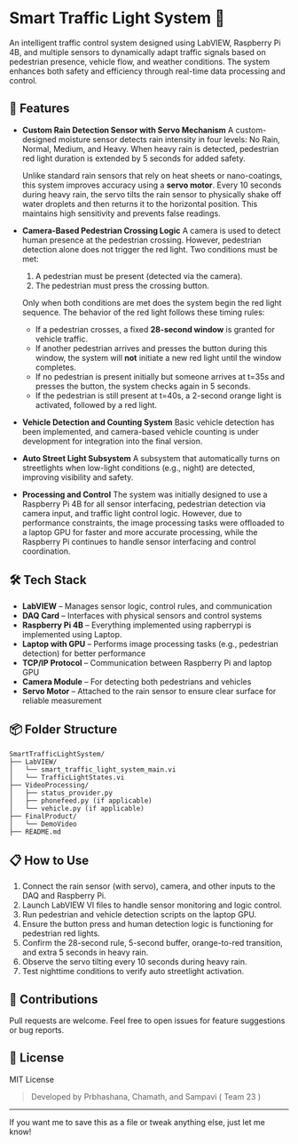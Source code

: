 

# Smart Traffic Light System 🚦

An intelligent traffic control system designed using LabVIEW, Raspberry Pi 4B, and multiple sensors to dynamically adapt traffic signals based on pedestrian presence, vehicle flow, and weather conditions. The system enhances both safety and efficiency through real-time data processing and control.

## 🔧 Features

* **Custom Rain Detection Sensor with Servo Mechanism**
  A custom-designed moisture sensor detects rain intensity in four levels: No Rain, Normal, Medium, and Heavy. When heavy rain is detected, pedestrian red light duration is extended by 5 seconds for added safety.

  Unlike standard rain sensors that rely on heat sheets or nano-coatings, this system improves accuracy using a **servo motor**. Every 10 seconds during heavy rain, the servo tilts the rain sensor to physically shake off water droplets and then returns it to the horizontal position. This maintains high sensitivity and prevents false readings.

* **Camera-Based Pedestrian Crossing Logic**
  A camera is used to detect human presence at the pedestrian crossing. However, pedestrian detection alone does not trigger the red light. Two conditions must be met:

  1. A pedestrian must be present (detected via the camera).
  2. The pedestrian must press the crossing button.

  Only when both conditions are met does the system begin the red light sequence. The behavior of the red light follows these timing rules:

  * If a pedestrian crosses, a fixed **28-second window** is granted for vehicle traffic.
  * If another pedestrian arrives and presses the button during this window, the system will **not** initiate a new red light until the window completes.
  * If no pedestrian is present initially but someone arrives at t=35s and presses the button, the system checks again in 5 seconds.
  * If the pedestrian is still present at t=40s, a 2-second orange light is activated, followed by a red light.

* **Vehicle Detection and Counting System**
  Basic vehicle detection has been implemented, and camera-based vehicle counting is under development for integration into the final version.

* **Auto Street Light Subsystem**
  A subsystem that automatically turns on streetlights when low-light conditions (e.g., night) are detected, improving visibility and safety.

* **Processing and Control**
  The system was initially designed to use a Raspberry Pi 4B for all sensor interfacing, pedestrian detection via camera input, and traffic light control logic. However, due to performance constraints, the image processing tasks were offloaded to a laptop GPU for faster and more accurate processing, while the Raspberry Pi continues to handle sensor interfacing and control coordination.

## 🛠️ Tech Stack

* **LabVIEW** – Manages sensor logic, control rules, and communication
* **DAQ Card** – Interfaces with physical sensors and control systems
* **Raspberry Pi 4B** – Everything implemented using rapberrypi is implemented using Laptop.
* **Laptop with GPU** – Performs image processing tasks (e.g., pedestrian detection) for better performance
* **TCP/IP Protocol** – Communication between Raspberry Pi and laptop GPU
* **Camera Module** – For detecting both pedestrians and vehicles
* **Servo Motor** – Attached to the rain sensor to ensure clear surface for reliable measurement

## 📦 Folder Structure

```
SmartTrafficLightSystem/
├── LabVIEW/
│   └── smart_traffic_light_system_main.vi
│   └── TrafficLightStates.vi
├── VideoProcessing/
│   ├── status_provider.py
│   ├── phonefeed.py (if applicable)
│   └── vehicle.py (if applicable)
├── FinalProduct/
│   └── DemoVideo
├── README.md
```

## 📋 How to Use

1. Connect the rain sensor (with servo), camera, and other inputs to the DAQ and Raspberry Pi.
2. Launch LabVIEW VI files to handle sensor monitoring and logic control.
3. Run pedestrian and vehicle detection scripts on the laptop GPU.
4. Ensure the button press and human detection logic is functioning for pedestrian red lights.
5. Confirm the 28-second rule, 5-second buffer, orange-to-red transition, and extra 5 seconds in heavy rain.
6. Observe the servo tilting every 10 seconds during heavy rain.
7. Test nighttime conditions to verify auto streetlight activation.

## 🤝 Contributions

Pull requests are welcome. Feel free to open issues for feature suggestions or bug reports.

## 📜 License

MIT License



> Developed by Prbhashana, Chamath, and Sampavi ( Team 23 )

---

If you want me to save this as a file or tweak anything else, just let me know!
